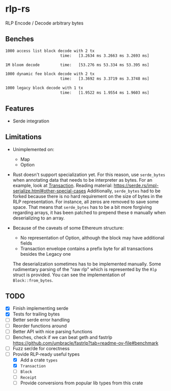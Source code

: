 # rlp-rs

RLP Encode / Decode arbitrary bytes

## Benches

```sh
1000 access list block decode with 2 tx
                        time:   [3.2634 ms 3.2663 ms 3.2693 ms]

1M bloom decode         time:   [53.276 ms 53.334 ms 53.395 ms]

1000 dynamic fee block decode with 2 tx
                        time:   [3.3692 ms 3.3719 ms 3.3748 ms]

1000 legacy block decode with 1 tx
                        time:   [1.9522 ms 1.9554 ms 1.9603 ms]
```

## Features

- Serde integration

## Limitations

- Unimplemented on:
    - Map
    - Option
- Rust doesn't support specialization yet. For this reason, use `serde_bytes` when annotating data that needs to be interpreter as bytes.
For an example, look at [Transaction](types/src/transaction.rs). Reading material: https://serde.rs/impl-serialize.html#other-special-cases
Additionally, `serde_bytes` had to be forked because there is no hard requirement on the size of
bytes in the RLP representation. For instance, all zeros are removed to save some space.
That means that `serde_bytes` has to be a bit more forgiving regarding arrays,
it has been patched to prepend these `0` manually when deserializing to an array.
- Because of the caveats of some Ethereum structure:
    - No representation of Option, although the block may have additional fields
    - Transaction envelope contains a prefix byte for all transactions besides the Legacy one

    The deserialization sometimes has to be implemented manually.
    Some rudimentary parsing of the "raw rlp" which is represented by the `Rlp` struct is provided. 
    You can see the implementation of `Block::from_bytes`.

## TODO

- [x] Finish implementing serde
- [x] Tests for trailing bytes
- [ ] Better serde error handling
- [ ] Reorder functions around
- [ ] Better API with nice parsing functions
- [ ] Benches, check if we can beat geth and fastrlp https://github.com/umbracle/fastrlp?tab=readme-ov-file#benchmark
- [ ] Fuzz ser/de for corectness
- [ ] Provide RLP-ready useful types 
    - [x] Add a crate `types`
    - [x] `Transaction`
    - [ ] `Block`
    - [ ] `Receipt`
    - [ ] Provide conversions from popular lib types from this crate
